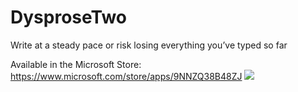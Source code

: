 # DysproseTwo
Write at a steady pace or risk losing everything you’ve typed so far

Available in the Microsoft Store: https://www.microsoft.com/store/apps/9NNZQ38B48ZJ
![](img/DysImage.jpg)

